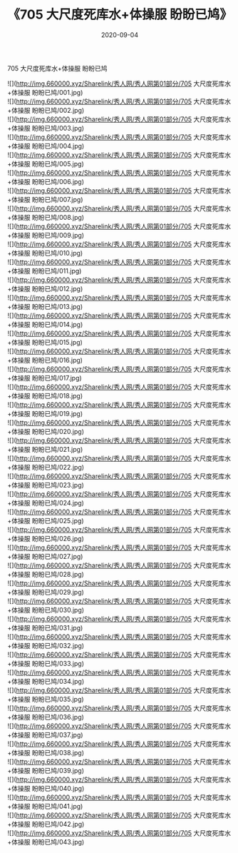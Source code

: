 ﻿---
layout: post
title:  《705 大尺度死库水+体操服 盼盼已鸠》
date:   2020-09-04
img: http://img.660000.xyz/Sharelink/秀人网/秀人网第01部分/705 大尺度死库水+体操服 盼盼已鸠/000.jpg
categories: [美女, 清纯, 唯美]
---

705 大尺度死库水+体操服 盼盼已鸠

  ![](http://img.660000.xyz/Sharelink/秀人网/秀人网第01部分/705 大尺度死库水+体操服 盼盼已鸠/001.jpg) <br> ![](http://img.660000.xyz/Sharelink/秀人网/秀人网第01部分/705 大尺度死库水+体操服 盼盼已鸠/002.jpg) <br> ![](http://img.660000.xyz/Sharelink/秀人网/秀人网第01部分/705 大尺度死库水+体操服 盼盼已鸠/003.jpg) <br> ![](http://img.660000.xyz/Sharelink/秀人网/秀人网第01部分/705 大尺度死库水+体操服 盼盼已鸠/004.jpg) <br> ![](http://img.660000.xyz/Sharelink/秀人网/秀人网第01部分/705 大尺度死库水+体操服 盼盼已鸠/005.jpg) <br> ![](http://img.660000.xyz/Sharelink/秀人网/秀人网第01部分/705 大尺度死库水+体操服 盼盼已鸠/006.jpg) <br> ![](http://img.660000.xyz/Sharelink/秀人网/秀人网第01部分/705 大尺度死库水+体操服 盼盼已鸠/007.jpg) <br> ![](http://img.660000.xyz/Sharelink/秀人网/秀人网第01部分/705 大尺度死库水+体操服 盼盼已鸠/008.jpg) <br> ![](http://img.660000.xyz/Sharelink/秀人网/秀人网第01部分/705 大尺度死库水+体操服 盼盼已鸠/009.jpg) <br> ![](http://img.660000.xyz/Sharelink/秀人网/秀人网第01部分/705 大尺度死库水+体操服 盼盼已鸠/010.jpg) <br> ![](http://img.660000.xyz/Sharelink/秀人网/秀人网第01部分/705 大尺度死库水+体操服 盼盼已鸠/011.jpg) <br> ![](http://img.660000.xyz/Sharelink/秀人网/秀人网第01部分/705 大尺度死库水+体操服 盼盼已鸠/012.jpg) <br> ![](http://img.660000.xyz/Sharelink/秀人网/秀人网第01部分/705 大尺度死库水+体操服 盼盼已鸠/013.jpg) <br> ![](http://img.660000.xyz/Sharelink/秀人网/秀人网第01部分/705 大尺度死库水+体操服 盼盼已鸠/014.jpg) <br> ![](http://img.660000.xyz/Sharelink/秀人网/秀人网第01部分/705 大尺度死库水+体操服 盼盼已鸠/015.jpg) <br> ![](http://img.660000.xyz/Sharelink/秀人网/秀人网第01部分/705 大尺度死库水+体操服 盼盼已鸠/016.jpg) <br> ![](http://img.660000.xyz/Sharelink/秀人网/秀人网第01部分/705 大尺度死库水+体操服 盼盼已鸠/017.jpg) <br> ![](http://img.660000.xyz/Sharelink/秀人网/秀人网第01部分/705 大尺度死库水+体操服 盼盼已鸠/018.jpg) <br> ![](http://img.660000.xyz/Sharelink/秀人网/秀人网第01部分/705 大尺度死库水+体操服 盼盼已鸠/019.jpg) <br> ![](http://img.660000.xyz/Sharelink/秀人网/秀人网第01部分/705 大尺度死库水+体操服 盼盼已鸠/020.jpg) <br> ![](http://img.660000.xyz/Sharelink/秀人网/秀人网第01部分/705 大尺度死库水+体操服 盼盼已鸠/021.jpg) <br> ![](http://img.660000.xyz/Sharelink/秀人网/秀人网第01部分/705 大尺度死库水+体操服 盼盼已鸠/022.jpg) <br> ![](http://img.660000.xyz/Sharelink/秀人网/秀人网第01部分/705 大尺度死库水+体操服 盼盼已鸠/023.jpg) <br> ![](http://img.660000.xyz/Sharelink/秀人网/秀人网第01部分/705 大尺度死库水+体操服 盼盼已鸠/024.jpg) <br> ![](http://img.660000.xyz/Sharelink/秀人网/秀人网第01部分/705 大尺度死库水+体操服 盼盼已鸠/025.jpg) <br> ![](http://img.660000.xyz/Sharelink/秀人网/秀人网第01部分/705 大尺度死库水+体操服 盼盼已鸠/026.jpg) <br> ![](http://img.660000.xyz/Sharelink/秀人网/秀人网第01部分/705 大尺度死库水+体操服 盼盼已鸠/027.jpg) <br> ![](http://img.660000.xyz/Sharelink/秀人网/秀人网第01部分/705 大尺度死库水+体操服 盼盼已鸠/028.jpg) <br> ![](http://img.660000.xyz/Sharelink/秀人网/秀人网第01部分/705 大尺度死库水+体操服 盼盼已鸠/029.jpg) <br> ![](http://img.660000.xyz/Sharelink/秀人网/秀人网第01部分/705 大尺度死库水+体操服 盼盼已鸠/030.jpg) <br> ![](http://img.660000.xyz/Sharelink/秀人网/秀人网第01部分/705 大尺度死库水+体操服 盼盼已鸠/031.jpg) <br> ![](http://img.660000.xyz/Sharelink/秀人网/秀人网第01部分/705 大尺度死库水+体操服 盼盼已鸠/032.jpg) <br> ![](http://img.660000.xyz/Sharelink/秀人网/秀人网第01部分/705 大尺度死库水+体操服 盼盼已鸠/033.jpg) <br> ![](http://img.660000.xyz/Sharelink/秀人网/秀人网第01部分/705 大尺度死库水+体操服 盼盼已鸠/034.jpg) <br> ![](http://img.660000.xyz/Sharelink/秀人网/秀人网第01部分/705 大尺度死库水+体操服 盼盼已鸠/035.jpg) <br> ![](http://img.660000.xyz/Sharelink/秀人网/秀人网第01部分/705 大尺度死库水+体操服 盼盼已鸠/036.jpg) <br> ![](http://img.660000.xyz/Sharelink/秀人网/秀人网第01部分/705 大尺度死库水+体操服 盼盼已鸠/037.jpg) <br> ![](http://img.660000.xyz/Sharelink/秀人网/秀人网第01部分/705 大尺度死库水+体操服 盼盼已鸠/038.jpg) <br> ![](http://img.660000.xyz/Sharelink/秀人网/秀人网第01部分/705 大尺度死库水+体操服 盼盼已鸠/039.jpg) <br> ![](http://img.660000.xyz/Sharelink/秀人网/秀人网第01部分/705 大尺度死库水+体操服 盼盼已鸠/040.jpg) <br> ![](http://img.660000.xyz/Sharelink/秀人网/秀人网第01部分/705 大尺度死库水+体操服 盼盼已鸠/041.jpg) <br> ![](http://img.660000.xyz/Sharelink/秀人网/秀人网第01部分/705 大尺度死库水+体操服 盼盼已鸠/042.jpg) <br> ![](http://img.660000.xyz/Sharelink/秀人网/秀人网第01部分/705 大尺度死库水+体操服 盼盼已鸠/043.jpg) <br>